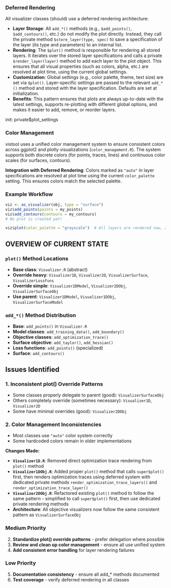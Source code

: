 ### Deferred Rendering

All visualizer classes (should) use a deferred rendering architecture:

- **Layer Storage**: All `add_*()` methods (e.g., `$add_points()`, `$add_contours()`, etc.) do not modify the plot directly. Instead, they call the private method `$store_layer(type, spec)` to save a specification of the layer (its type and parameters) to an internal list.
- **Rendering**: The `$plot()` method is responsible for rendering all stored layers. It iterates over the stored layer specifications and calls a private `$render_layer(layer)` method to add each layer to the plot object. This ensures that all visual properties (such as colors, alpha, etc.) are resolved at plot time, using the current global settings.
- **Customization**: Global settings (e.g., color palette, theme, text size) are set via `$plot()`. Layer-specific settings are passed to the relevant `add_*()` method and stored with the layer specification. Defaults are set at initialization.
- **Benefits**: This pattern ensures that plots are always up-to-date with the latest settings, supports re-plotting with different global options, and makes it easier to add, remove, or reorder layers.

init: private$plot_settings

### Color Management

vistool uses a unified color management system to ensure consistent colors across ggplot2 and plotly visualizations (`color_management.R`). The system supports both discrete colors (for points, traces, lines) and continuous color scales (for surfaces, contours).

**Integration with Deferred Rendering**: Colors marked as `"auto"` in layer specifications are resolved at plot time using the current `color_palette` setting. This ensures colors match the selected palette.

### Example Workflow

```r
viz <- as_visualizer(obj, type = "surface")
viz$add_points(points = my_points)
viz$add_contours(contours = my_contours)
# No plot is created yet!

viz$plot(color_palette = "grayscale")  # All layers are rendered now, also resolving colors
```

## OVERVIEW OF CURRENT STATE

### `plot()` Method Locations
- **Base class**: `Visualizer.R` (abstract)
- **Override heavy**: `Visualizer1D`, `Visualizer2D`, `VisualizerSurface`, `VisualizerLossFuns`
- **Override simple**: `Visualizer2DModel`, `Visualizer2DObj`, `VisualizerSurfaceObj`
- **Use parent**: `Visualizer1DModel`, `Visualizer1DObj`, `VisualizerSurfaceModel`

### `add_*()` Method Distribution
- **Base**: `add_points()` in `Visualizer.R`
- **Model classes**: `add_training_data()`, `add_boundary()`
- **Objective classes**: `add_optimization_trace()`
- **Surface objective**: `add_taylor()`, `add_hessian()`
- **Loss functions**: `add_points()` (specialized)
- **Surface**: `add_contours()`

## Issues Identified

### 1. **Inconsistent plot() Override Patterns**
- Some classes properly delegate to parent (good): `VisualizerSurfaceObj`
- Others completely override (sometimes necessary): `Visualizer1D`, `Visualizer2D`
- Some have minimal overrides (good): `Visualizer2DObj`

### 2. **Color Management Inconsistencies** 
- Most classes use `"auto"` color system correctly
- Some hardcoded colors remain in older implementations

**Changes Made:**
- **`Visualizer1D.R`**: Removed direct optimization trace rendering from `plot()` method
- **`Visualizer1DObj.R`**: Added proper `plot()` method that calls `super$plot()` first, then renders optimization traces using deferred system with dedicated private methods `render_optimization_trace_layers()` and `render_optimization_trace_layer()`
- **`Visualizer2DObj.R`**: Refactored existing `plot()` method to follow the same pattern - simplified to call `super$plot()` first, then use dedicated private rendering methods
- **Architecture**: All objective visualizers now follow the same consistent pattern as `VisualizerSurfaceObj`

### Medium Priority
2. **Standardize plot() override patterns** - prefer delegation where possible
3. **Review and clean up color management** - ensure all use unified system
4. **Add consistent error handling** for layer rendering failures

### Low Priority
5. **Documentation consistency** - ensure all add_* methods documented
6. **Test coverage** - verify deferred rendering in all classes
